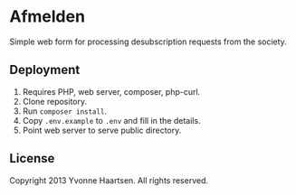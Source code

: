 # Afmelden
Simple web form for processing desubscription requests from the society.

## Deployment
1. Requires PHP, web server, composer, php-curl.
1. Clone repository.
1. Run `composer install`.
1. Copy `.env.example` to `.env` and fill in the details.
1. Point web server to serve public directory.

## License
Copyright 2013 Yvonne Haartsen. All rights reserved.
